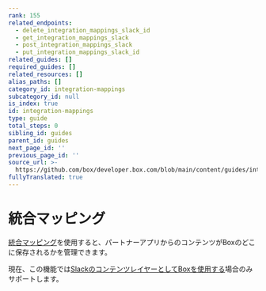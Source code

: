 ```yaml
---
rank: 155
related_endpoints:
  - delete_integration_mappings_slack_id
  - get_integration_mappings_slack
  - post_integration_mappings_slack
  - put_integration_mappings_slack_id
related_guides: []
required_guides: []
related_resources: []
alias_paths: []
category_id: integration-mappings
subcategory_id: null
is_index: true
id: integration-mappings
type: guide
total_steps: 0
sibling_id: guides
parent_id: guides
next_page_id: ''
previous_page_id: ''
source_url: >-
  https://github.com/box/developer.box.com/blob/main/content/guides/integration-mappings/index.md
fullyTranslated: true
---
```

# 統合マッピング

[統合マッピング][1]を使用すると、パートナーアプリからのコンテンツがBoxのどこに保存されるかを管理できます。

現在、この機能では[SlackのコンテンツレイヤーとしてBoxを使用する][2]場合のみサポートします。

[1]: r://integration-mappings/

[2]: https://support.box.com/hc/en-us/articles/4415585987859-Box-as-the-Content-Layer-for-Slack
